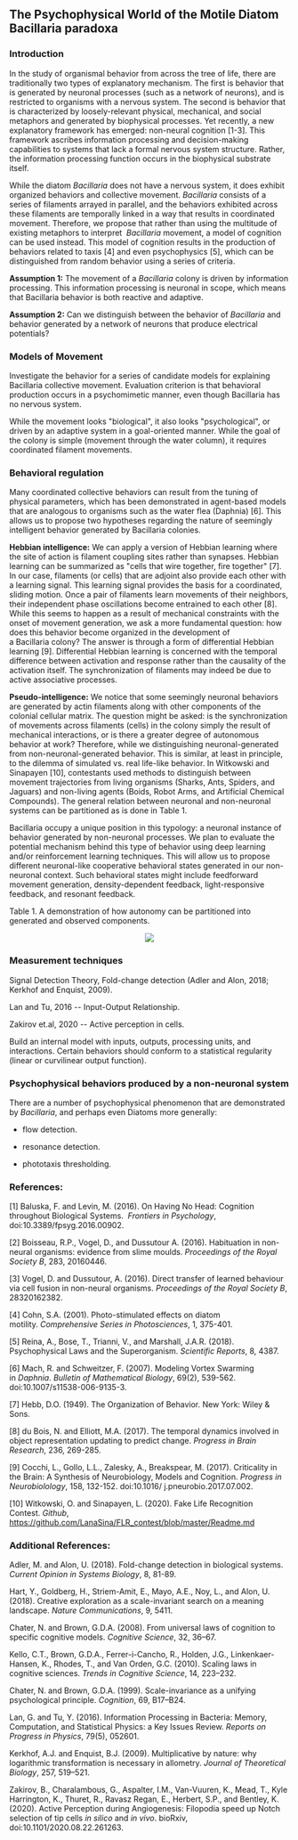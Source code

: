 ## The Psychophysical World of the Motile Diatom Bacillaria paradoxa

### Introduction  
In the study of organismal behavior from across the tree of life, there are traditionally two types of explanatory mechanism. The first is behavior that is generated by neuronal processes (such as a network of neurons), and is restricted to organisms with a nervous system. The second is behavior that is characterized by loosely-relevant physical, mechanical, and social metaphors and generated by biophysical processes. Yet recently, a new explanatory framework has emerged: non-neural cognition [1-3]. This framework ascribes information processing and decision-making capabilities to systems that lack a formal nervous system structure. Rather, the information processing function occurs in the biophysical substrate itself.

While the diatom _Bacillaria_ does not have a nervous system, it does exhibit organized behaviors and collective movement. _Bacillaria_ consists of a series of filaments arrayed in parallel, and the behaviors exhibited across these filaments are temporally linked in a way that results in coordinated movement. Therefore, we propose that rather than using the multitude of existing metaphors to interpret  _Bacillaria_ movement, a model of cognition can be used instead. This model of cognition results in the production of behaviors related to taxis [4] and even psychophysics [5], which can be distinguished from random behavior using a series of criteria.

__Assumption 1:__ The movement of a _Bacillaria_ colony is driven by information processing. This information processing is neuronal in scope, which means that Bacillaria behavior is both reactive and adaptive.

__Assumption 2:__ Can we distinguish between the behavior of _Bacillaria_ and behavior generated by a network of neurons that produce electrical potentials?

### Models of Movement
Investigate the behavior for a series of candidate models for explaining Bacillaria collective movement. Evaluation criterion is that behavioral production occurs in a psychomimetic manner, even though Bacillaria has no nervous system.

While the movement looks "biological", it also looks "psychological", or driven by an adaptive system in a goal-oriented manner. While the goal of the colony is simple (movement through the water column), it requires coordinated filament movements.

### Behavioral regulation
Many coordinated collective behaviors can result from the tuning of physical parameters, which has been demonstrated in agent-based models that are analogous to organisms such as the water flea (Daphnia) [6]. This allows us to propose two hypotheses regarding the nature of seemingly intelligent behavior generated by Bacillaria colonies.

__Hebbian intelligence:__ We can apply a version of Hebbian learning where the site of action is filament coupling sites rather than synapses. Hebbian learning can be summarized as "cells that wire together, fire together" [7]. In our case, filaments (or cells) that are adjoint also provide each other with a learning signal. This learning signal provides the basis for a coordinated, sliding motion. Once a pair of filaments learn movements of their neighbors, their independent phase oscillations become entrained to each other [8]. While this seems to happen as a result of mechanical constraints with the onset of movement generation, we ask a more fundamental question: how does this behavior become organized in the development of a Bacillaria colony? The answer is through a form of differential Hebbian learning [9]. Differential Hebbian learning is concerned with the temporal difference between activation and response rather than the causality of the activation itself. The synchronization of filaments may indeed be due to active associative processes.

__Pseudo-intelligence:__ We notice that some seemingly neuronal behaviors are generated by actin filaments along with other components of the colonial cellular matrix. The question might be asked: is the synchronization of movements across filaments (cells) in the colony simply the result of mechanical interactions, or is there a greater degree of autonomous behavior at work? Therefore, while we distinguishing neuronal-generated from non-neuronal-generated behavior. This is similar, at least in principle, to the dilemma of simulated vs. real life-like behavior. In Witkowski and Sinapayen [10], contestants used methods to distinguish between movement trajectories from living organisms (Sharks, Ants, Spiders, and Jaguars) and non-living agents (Boids, Robot Arms, and Artificial Chemical Compounds). The general relation between neuronal and non-neuronal systems can be partitioned as is done in Table 1.

Bacillaria occupy a unique position in this typology: a neuronal instance of behavior generated by non-neuronal processes. We plan to evaluate the potential mechanism behind this type of behavior using deep learning and/or reinforcement learning techniques. This will allow us to propose different neuronal-like cooperative behavioral states generated in our non-neuronal context. Such behavioral states might include feedforward movement generation, density-dependent feedback, light-responsive feedback, and resonant feedback. 

Table 1. A demonstration of how autonomy can be partitioned into generated and observed components.
<p align="center">
  <img src="https://github.com/devoworm/Digital-Bacillaria/blob/master/Behaviors/table-of-behaviors.png"><BR>
</p>
  
### Measurement techniques

Signal Detection Theory, Fold-change detection (Adler and Alon, 2018; Kerkhof and Enquist, 2009).

Lan and Tu, 2016 -- Input-Output Relationship.

Zakirov et.al, 2020 -- Active perception in cells.

Build an internal model with inputs, outputs, processing units, and interactions. Certain behaviors should conform to a statistical regularity (linear or curvilinear output function).
  
### Psychophysical behaviors produced by a non-neuronal system

There are a number of psychophysical phenomenon that are demonstrated by _Bacillaria_, and perhaps even Diatoms more generally:

* flow detection.

* resonance detection.

* phototaxis thresholding.
  
### References:  
[1] Baluska, F. and Levin, M. (2016). On Having No Head: Cognition throughout Biological Systems.  _Frontiers in Psychology_, doi:10.3389/fpsyg.2016.00902.

[2] Boisseau, R.P., Vogel, D., and Dussutour A. (2016). Habituation in non-neural organisms: evidence from slime moulds. _Proceedings of the Royal Society B_, 283, 20160446.

[3] Vogel, D. and Dussutour, A. (2016). Direct transfer of learned behaviour via cell fusion in non-neural organisms. _Proceedings of the Royal Society B_, 28320162382.

[4] Cohn, S.A. (2001). Photo-stimulated effects on diatom motility. _Comprehensive Series in Photosciences_, 1, 375-401.

[5] Reina, A., Bose, T., Trianni, V., and Marshall, J.A.R. (2018). Psychophysical Laws and the Superorganism. _Scientific Reports_, 8, 4387.

[6] Mach, R. and Schweitzer, F. (2007). Modeling Vortex Swarming in _Daphnia_. _Bulletin of Mathematical Biology_, 69(2), 539-562. doi:10.1007/s11538-006-9135-3.

[7] Hebb, D.O. (1949). The Organization of Behavior. New York: Wiley & Sons.

[8] du Bois, N. and Elliott, M.A. (2017). The temporal dynamics involved in object representation updating to predict change. _Progress in Brain Research_, 236, 269-285.

[9] Cocchi, L., Gollo, L.L., Zalesky, A., Breakspear, M. (2017). Criticality in the Brain: A Synthesis of Neurobiology, Models and Cognition. _Progress in Neurobiolology_, 158, 132-152. doi:10.1016/ j.pneurobio.2017.07.002.

[10] Witkowski, O. and Sinapayen, L. (2020). Fake Life Recognition Contest. _Github_,  https://github.com/LanaSina/FLR_contest/blob/master/Readme.md

### Additional References:
Adler, M. and Alon, U. (2018). Fold-change detection in biological systems. _Current Opinion in Systems Biology_, 8, 81-89.

Hart, Y., Goldberg, H., Striem-Amit, E., Mayo, A.E., Noy, L., and Alon, U. (2018). Creative exploration as a scale-invariant search on a meaning landscape. _Nature Communications_, 9, 5411.

Chater, N. and Brown, G.D.A. (2008). From universal laws of cognition to specific cognitive models. _Cognitive Science_, 32, 36–67.

Kello, C.T., Brown, G.D.A., Ferrer-i-Cancho, R., Holden, J.G., Linkenkaer-Hansen, K., Rhodes, T., and Van Orden, G.C. (2010). Scaling laws in cognitive sciences. _Trends in Cognitive Science_, 14, 223–232.

Chater, N. and Brown, G.D.A. (1999). Scale-invariance as a unifying psychological principle. _Cognition_, 69, B17–B24.

Lan, G. and Tu, Y. (2016). Information Processing in Bacteria: Memory, Computation, and Statistical Physics: a Key Issues Review. _Reports on Progress in Physics_, 79(5), 052601.

Kerkhof, A.J. and Enquist, B.J. (2009). Multiplicative by nature: why logarithmic transformation is necessary in allometry. _Journal of Theoretical Biology_, 257, 519–521.

Zakirov, B., Charalambous, G., Aspalter, I.M., Van-Vuuren, K., Mead, T., Kyle Harrington, K., Thuret, R., Ravasz Regan, E., Herbert, S.P., and Bentley, K. (2020). Active 
Perception during Angiogenesis: Filopodia speed up Notch selection of tip cells _in silico_ and _in vivo_. bioRxiv, doi:10.1101/2020.08.22.261263.
